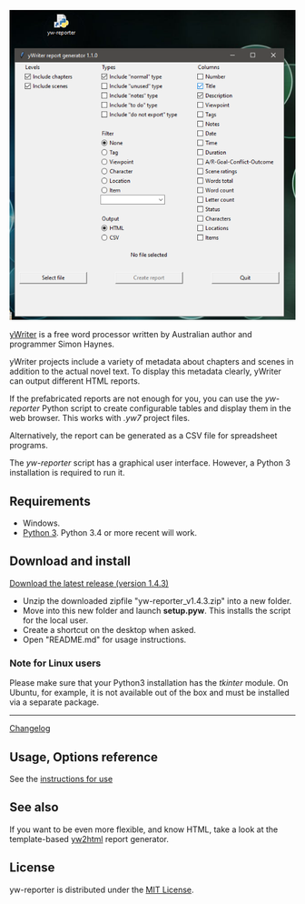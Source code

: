 ![screenshot](Screenshots/form01.png)

[yWriter](http://spacejock.com/yWriter7.html) is a free word processor written by Australian author and programmer Simon Haynes. 

yWriter projects include a variety of metadata about chapters and scenes in addition to the actual novel text. To display this metadata clearly, yWriter can output different HTML reports. 

If the prefabricated reports are not enough for you, you can use the *yw-reporter* Python script to create configurable tables and display them in the web browser. This works with *.yw7* project files. 

Alternatively, the report can be generated as a CSV file for spreadsheet programs.

The *yw-reporter* script has a graphical user interface. However, a Python 3 installation is required to run it.

## Requirements

- Windows.
- [Python 3](https://www.python.org). Python 3.4 or more recent will work.

## Download and install

[Download the latest release (version 1.4.3)](https://raw.githubusercontent.com/peter88213/yw-reporter/main/dist/yw-reporter_v1.4.3.zip)

- Unzip the downloaded zipfile "yw-reporter_v1.4.3.zip" into a new folder.
- Move into this new folder and launch **setup.pyw**. This installs the script for the local user.
- Create a shortcut on the desktop when asked.
- Open "README.md" for usage instructions.

### Note for Linux users

Please make sure that your Python3 installation has the *tkinter* module. On Ubuntu, for example, it is not available out of the box and must be installed via a separate package. 

------------------------------------------------------------------

[Changelog](changelog)

## Usage, Options reference

See the [instructions for use](usage)

## See also

If you want to be even more flexible, and know HTML, take a look at the template-based [yw2html](https://peter88213.github.io/yw2html) report generator.


## License

yw-reporter is distributed under the [MIT
License](http://www.opensource.org/licenses/mit-license.php).
